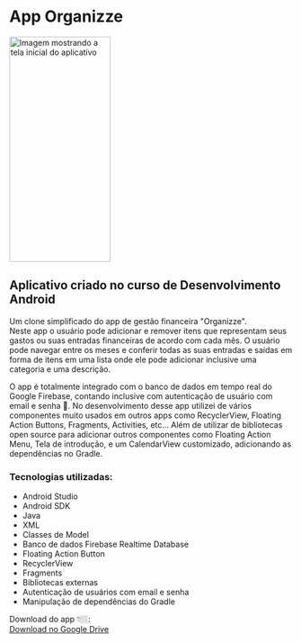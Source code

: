 
# App Organizze

<img src="https://media.licdn.com/dms/image/D4D22AQGWX8htWjXtlg/feedshare-shrink_1280/0/1684153211800?e=1686787200&v=beta&t=L-EoxeOWPfcL3sip5T3r-DWD7dRIKWyDC1f1-Aw6ipE" alt="Imagem mostrando a tela inicial do aplicativo" width="180" height="400" title="Tela inicial" />

## Aplicativo criado no curso de Desenvolvimento Android
Um clone simplificado do app de gestão financeira "Organizze".<br />
Neste app o usuário pode adicionar e remover itens que representam seus gastos ou suas entradas financeiras de acordo com cada mês.
O usuário pode navegar entre os meses e conferir todas as suas entradas e saídas em forma de itens em uma lista onde ele pode adicionar inclusive uma categoria e uma descrição.

O app é totalmente integrado com o banco de dados em tempo real do Google Firebase, contando inclusive com autenticação de usuário com email e senha 🙂.
No desenvolvimento desse app utilizei de vários componentes muito usados em outros apps como RecyclerView, Floating Action Buttons, Fragments, Activities, etc...
Além de utilizar de bibliotecas open source para adicionar outros componentes como Floating Action Menu, Tela de introdução, e um CalendarView customizado, adicionando as dependências no Gradle.

### Tecnologias utilizadas:
* Android Studio
* Android SDK
* Java
* XML
* Classes de Model
* Banco de dados Firebase Realtime Database
* Floating Action Button
* RecyclerView
* Fragments
* Bibliotecas externas
* Autenticação de usuários com email e senha
* Manipulação de dependências do Gradle

Download do app 👇🏼:
<br/>
[Download no Google Drive](https://drive.google.com/file/d/1S1nFzOiF0JUzyWzBivnvvdcJEfS6xebi/view?usp=drivesdk)
